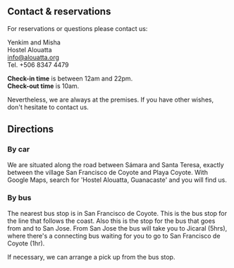 ## Contact & reservations


For reservations or questions please contact us:

Yenkim and Misha  
Hostel Alouatta  
[info@alouatta.org](mailto:info@alouatta.org)  
Tel. +506 8347 4479

**Check-in time** is between 12am and 22pm.  
**Check-out time** is 10am.

Nevertheless, we are always at the premises. If you have other wishes, don't
hesitate to contact us.

## Directions

### By car
We are situated along the road between Sámara and Santa Teresa, exactly between
the village San Francisco de Coyote and Playa Coyote. With Google Maps, search
for 'Hostel Alouatta, Guanacaste' and you will find us.

### By bus
The nearest bus stop is in San Francisco de Coyote. This is the bus stop for
the line that follows the coast. Also this is the stop for the bus that goes
from and to San Jose.
From San Jose the bus will take you to Jicaral (5hrs), where there's a
connecting bus waiting for you to go to San Francisco de Coyote (1hr).

If necessary, we can arrange a pick up from the bus stop.
